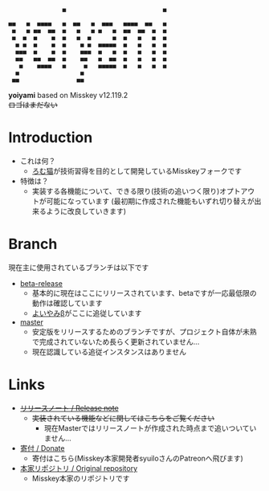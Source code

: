 ```           
               ■                           ■ 
                                             
■■   ■  ■■■■   ■  ■■   ■  ■■■   ■■■■  ■■   ■ 
 ■   ■ ■■  ■■  ■   ■   ■ ■   ■  ■■  ■■  ■  ■ 
 ■  ■  ■    ■  ■   ■  ■      ■  ■   ■   ■  ■ 
  ■ ■  ■    ■  ■    ■ ■  ■■■■■  ■   ■   ■  ■ 
  ■■■  ■    ■  ■    ■■■  ■   ■  ■   ■   ■  ■ 
  ■■   ■■  ■■  ■    ■■   ■  ■■  ■   ■   ■  ■ 
   ■    ■■■■   ■     ■   ■■■■■  ■   ■   ■  ■ 
  ■                 ■                        
 ■■                ■■                                                 
```
**yoiyami** based on Misskey v12.119.2  
~~ロゴはまだない~~
# Introduction
- これは何？
	- [ろむ猫](https://github.com/r-ca)が技術習得を目的として開発しているMisskeyフォークです
- 特徴は？
	- 実装する各機能について、できる限り(技術の追いつく限り)オプトアウトが可能になっています (最初期に作成された機能もいずれ切り替えが出来るように改良していきます)

# Branch
現在主に使用されているブランチは以下です
- [beta-release](https://github.com/rca-fedi/yoiyami/tree/beta-release)
	- 基本的に現在はここにリリースされています、betaですが一応最低限の動作は確認しています
	- [よいやみβ](https://beta.romneko.net)がここに追従しています
- [master](https://github.com/rca-fedi/yoiyami/tree/master)
	- 安定版をリリースするためのブランチですが、プロジェクト自体が未熟で完成されていないため長らく更新されていません...
	- 現在認識している追従インスタンスはありません

# Links
- ~~[リリースノート / Release note](yoiyami-beta-releasenote.md)~~
	- ~~実装されている機能などに関してはこちらをご覧ください~~
		- 現在Masterではリリースノートが作成された時点まで追いついていません...
- [寄付 / Donate](https://www.patreon.com/syuilo)
	- 寄付はこちら(Misskey本家開発者syuiloさんのPatreonへ飛びます)
- [本家リポジトリ / Original repository](https://github.com/misskey-dev/misskey)
	- Misskey本家のリポジトリです


